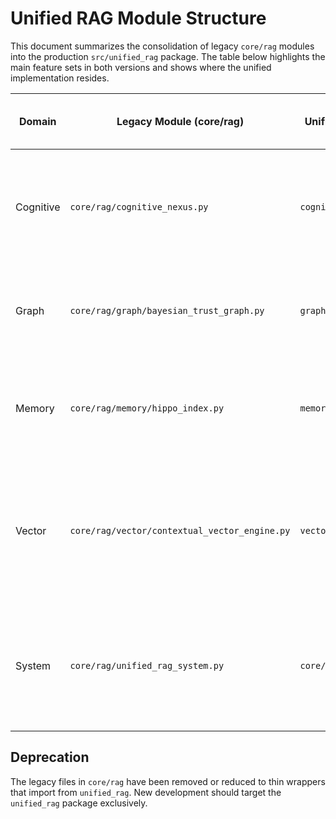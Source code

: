 # Unified RAG Module Structure

This document summarizes the consolidation of legacy `core/rag` modules into the production `src/unified_rag` package.  The table below highlights the main feature sets in both versions and shows where the unified implementation resides.

| Domain | Legacy Module (core/rag) | Unified Module (src/unified_rag) | Key Features from Legacy | Key Features from Unified | Merged Approach |
|-------|--------------------------|----------------------------------|--------------------------|---------------------------|----------------|
| Cognitive | `core/rag/cognitive_nexus.py` | `cognitive/cognitive_nexus.py` | Bayesian belief networks, advanced analysis enums | Integration layer with existing reasoning engines | Unified module now includes legacy enums and dataclasses with the integration interface |
| Graph | `core/rag/graph/bayesian_trust_graph.py` | `graph/bayesian_knowledge_graph.py` | Trust propagation, relationship types, graph node helpers | Persistent knowledge graph with probabilistic inference | Unified module incorporates trust enums, relationship helpers, and aliases |
| Memory | `core/rag/memory/hippo_index.py` | `memory/hippo_memory_system.py` | Episodic documents, hippocampal nodes, confidence types | Consolidation workflows and forgetting curves | Unified memory system exports legacy structures and helper creators |
| Vector | `core/rag/vector/contextual_vector_engine.py` | `vector/dual_context_vector.py` | Chunking strategies, similarity metrics, context tag creators | Hierarchical search with dual context embeddings | Unified vector module exposes legacy strategies and helper functions with compatibility alias |
| System | `core/rag/unified_rag_system.py` | `core/unified_rag_system.py` | Query modes and context tags | Comprehensive orchestration of all RAG components | Unified system retains modern orchestration; legacy enumerations preserved where applicable |

## Deprecation

The legacy files in `core/rag` have been removed or reduced to thin wrappers that import from `unified_rag`.  New development should target the `unified_rag` package exclusively.

